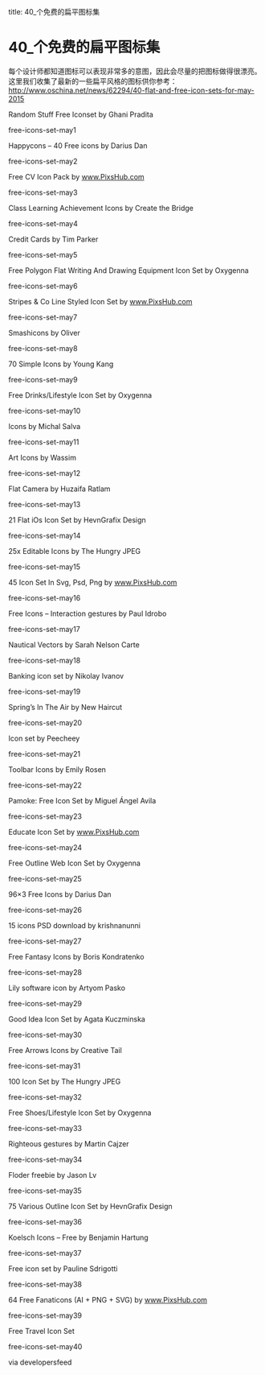 title: 40_个免费的扁平图标集 

#   40_个免费的扁平图标集 

每个设计师都知道图标可以表现非常多的意图，因此会尽量的把图标做得很漂亮。这里我们收集了最新的一些扁平风格的图标供你参考：
http://www.oschina.net/news/62294/40-flat-and-free-icon-sets-for-may-2015

Random Stuff Free Iconset by Ghani Pradita

free-icons-set-may1

Happycons – 40 Free icons by Darius Dan

free-icons-set-may2

Free CV Icon Pack by www.PixsHub.com

free-icons-set-may3

Class Learning Achievement Icons by Create the Bridge

free-icons-set-may4

Credit Cards by Tim Parker

free-icons-set-may5

Free Polygon Flat Writing And Drawing Equipment Icon Set by Oxygenna

free-icons-set-may6

Stripes & Co Line Styled Icon Set by www.PixsHub.com

free-icons-set-may7

Smashicons by Oliver

free-icons-set-may8

70 Simple Icons by Young Kang

free-icons-set-may9

Free Drinks/Lifestyle Icon Set by Oxygenna

free-icons-set-may10

Icons by Michal Salva

free-icons-set-may11

Art Icons by Wassim

free-icons-set-may12

Flat Camera by Huzaifa Ratlam

free-icons-set-may13

21 Flat iOs Icon Set by HevnGrafix Design

free-icons-set-may14

25x Editable Icons by The Hungry JPEG

free-icons-set-may15

45 Icon Set In Svg, Psd, Png by www.PixsHub.com

free-icons-set-may16

Free Icons – Interaction gestures by Paul Idrobo

free-icons-set-may17

Nautical Vectors by Sarah Nelson Carte

free-icons-set-may18

Banking icon set by Nikolay Ivanov

free-icons-set-may19

Spring’s In The Air by New Haircut

free-icons-set-may20

Icon set by Peecheey

free-icons-set-may21

Toolbar Icons by Emily Rosen

free-icons-set-may22

Pamoke: Free Icon Set by Miguel Ángel Avila

free-icons-set-may23

Educate Icon Set by www.PixsHub.com

free-icons-set-may24

Free Outline Web Icon Set by Oxygenna

free-icons-set-may25

96×3 Free Icons by Darius Dan

free-icons-set-may26

15 icons PSD download by krishnanunni

free-icons-set-may27

Free Fantasy Icons by Boris Kondratenko

free-icons-set-may28

Lily software icon by Artyom Pasko

free-icons-set-may29

Good Idea Icon Set by Agata Kuczminska

free-icons-set-may30

Free Arrows Icons by Creative Tail

free-icons-set-may31

100 Icon Set by The Hungry JPEG

free-icons-set-may32

Free Shoes/Lifestyle Icon Set by Oxygenna

free-icons-set-may33

Righteous gestures by Martin Cajzer

free-icons-set-may34

Floder freebie by Jason Lv

free-icons-set-may35

75 Various Outline Icon Set by HevnGrafix Design

free-icons-set-may36

Koelsch Icons – Free by Benjamin Hartung

free-icons-set-may37

Free icon set by Pauline Sdrigotti

free-icons-set-may38

64 Free Fanaticons (AI + PNG + SVG) by www.PixsHub.com

free-icons-set-may39

Free Travel Icon Set

free-icons-set-may40

via developersfeed